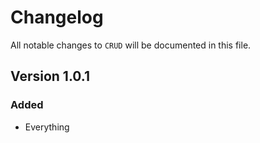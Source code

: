 # Changelog

All notable changes to `CRUD` will be documented in this file.

## Version 1.0.1

### Added
- Everything
